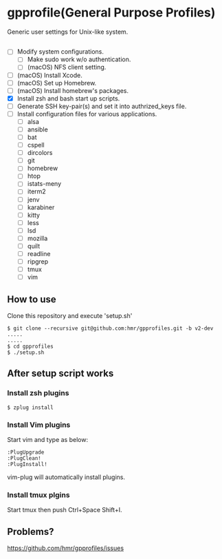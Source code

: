 # gpprofile(General Purpose Profiles)
Generic user settings for Unix-like system.

## 
- [ ] Modify system configurations.
  - [ ] Make sudo work w/o authentication.
  - [ ] (macOS) NFS client setting.
- [ ] (macOS) Install Xcode.
- [ ] (macOS) Set up Homebrew.
- [ ] (macOS) Install homebrew's packages.
- [x] Install zsh and bash start up scripts.
- [ ] Generate SSH key-pair(s) and set it into authrized_keys file.
- [ ] Install configuration files for various applications.
  - [ ] alsa
  - [ ] ansible
  - [ ] bat
  - [ ] cspell
  - [ ] dircolors
  - [ ] git
  - [ ] homebrew
  - [ ] htop
  - [ ] istats-meny
  - [ ] iterm2
  - [ ] jenv
  - [ ] karabiner
  - [ ] kitty
  - [ ] less
  - [ ] lsd
  - [ ] mozilla
  - [ ] quilt
  - [ ] readline
  - [ ] ripgrep
  - [ ] tmux
  - [ ] vim

## How to use
Clone this repository and execute 'setup.sh'

```console
$ git clone --recursive git@github.com:hmr/gpprofiles.git -b v2-dev
.....
.....
$ cd gpprofiles
$ ./setup.sh
```

## After setup script works

### Install zsh plugins
```
$ zplug install
```

### Install Vim plugins
Start vim and type as below:
```
:PlugUpgrade
:PlugClean!
:PlugInstall!
```
vim-plug will automatically install plugins.

### Install tmux plgins
Start tmux then push Ctrl+Space Shift+I.

## Problems?
https://github.com/hmr/gpprofiles/issues

